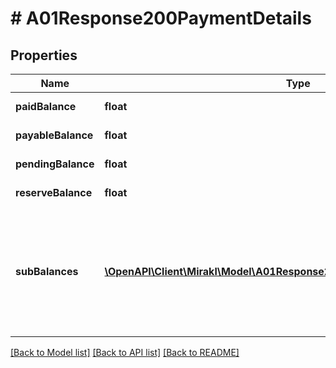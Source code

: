 # # A01Response200PaymentDetails

## Properties

Name | Type | Description | Notes
------------ | ------------- | ------------- | -------------
**paidBalance** | **float** | Paid balance | [optional]
**payableBalance** | **float** | Payable balance | [optional]
**pendingBalance** | **float** | Pending balance | [optional]
**reserveBalance** | **float** | Reserve balance | [optional]
**subBalances** | [**\OpenAPI\Client\Mirakl\Model\A01Response200PaymentDetailsSubBalances[]**](A01Response200PaymentDetailsSubBalances.md) | Store sub-balances by PSP. Requires the feature Multi PSP to be enabled on the platform | [optional]

[[Back to Model list]](../../README.md#models) [[Back to API list]](../../README.md#endpoints) [[Back to README]](../../README.md)
